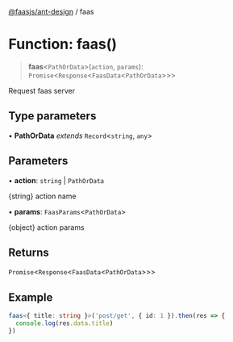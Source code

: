 [@faasjs/ant-design](../README.md) / faas

# Function: faas()

> **faas**\<`PathOrData`\>(`action`, `params`): `Promise`\<`Response`\<`FaasData`\<`PathOrData`\>\>\>

Request faas server

## Type parameters

• **PathOrData** *extends* `Record`\<`string`, `any`\>

## Parameters

• **action**: `string` \| `PathOrData`

{string} action name

• **params**: `FaasParams`\<`PathOrData`\>

{object} action params

## Returns

`Promise`\<`Response`\<`FaasData`\<`PathOrData`\>\>\>

## Example

```ts
faas<{ title: string }>('post/get', { id: 1 }).then(res => {
  console.log(res.data.title)
})
```
